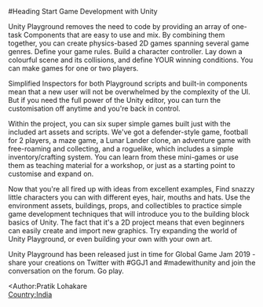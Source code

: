 #Heading Start Game Development with Unity


Unity Playground removes the need to code by providing an array of one-task Components that are easy to use and mix. By combining them together, you can create physics-based 2D games spanning several game genres. Define your game rules. Build a character controller. Lay down a colourful scene and its collisions, and define YOUR winning conditions. 
You can make games for one or two players.<br/>



Simplified Inspectors for both Playground scripts and built-in components mean that a new user will not be overwhelmed by the complexity of the UI. But if you need the full power of the Unity editor, you can turn the customisation off anytime and you're back in control.<br/>


Within the project, you can six super simple games built just with the included art assets and scripts. We've got a defender-style game, football for 2 players, a maze game, a Lunar Lander clone, an adventure game with free-roaming and collecting, and a roguelike, which includes a simple inventory/crafting system. You can learn from these mini-games or use them as teaching material for a workshop, or just as a starting point to customise and expand on.<br/> 

Now that you're all fired up with ideas from excellent examples, Find snazzy little characters you can with different eyes, hair, mouths and hats. Use the environment assets, buildings, props, and collectibles to practice simple game development techniques that will introduce you to the building block basics of Unity. The fact that it's a 2D project means that even beginners can easily create and import new graphics. Try expanding the world of Unity Playground, or even building your own with your own art.<br/>



Unity Playground has been released just in time for Global Game Jam 2019 - share your creations on Twitter with #GGJ1 and #madewithunity and join the conversation on the forum. Go play.<br/>


<Author:Pratik Lohakare<br/>
<Country:India>
